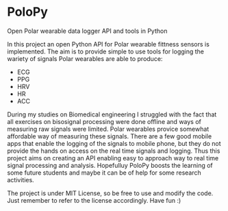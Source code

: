 # PoloPy
Open Polar wearable data logger API and tools in Python

In this project an open Python API for Polar wearable fittness sensors is implemented. The aim is to provide simple to use tools for logging the wariety of signals Polar wearables are able to produce:
* ECG
* PPG
* HRV
* HR
* ACC

During my studies on Biomedical engineering I struggled with the fact that all exercises on bisosignal processing were done offline and ways of measuring raw signals were limited. Polar wearables provice somewhat affordable way of measuring these signals. There are a few good mobile apps that enable the logging of the signals to mobile phone, but they do not provide the hands on access on the real time signals and logging. Thus this project aims on creating an API enabling easy to approach way to real time signal processing and analysis. Hopefulluy PoloPy boosts the learning of some future students and maybe it can be of help for some research activities. 

The project is under MIT License, so be free to use and modify the code. Just remember to refer to the license accordingly.
Have fun :)
